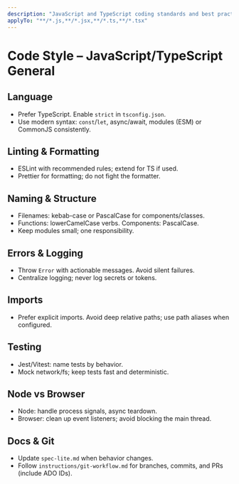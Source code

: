 ```yaml
---
description: "JavaScript and TypeScript coding standards and best practices"
applyTo: "**/*.js,**/*.jsx,**/*.ts,**/*.tsx"
---
```


# Code Style – JavaScript/TypeScript General

## Language
- Prefer TypeScript. Enable `strict` in `tsconfig.json`.
- Use modern syntax: `const`/`let`, async/await, modules (ESM) or CommonJS consistently.

## Linting & Formatting
- ESLint with recommended rules; extend for TS if used.
- Prettier for formatting; do not fight the formatter.

## Naming & Structure
- Filenames: kebab-case or PascalCase for components/classes.
- Functions: lowerCamelCase verbs. Components: PascalCase.
- Keep modules small; one responsibility.

## Errors & Logging
- Throw `Error` with actionable messages. Avoid silent failures.
- Centralize logging; never log secrets or tokens.

## Imports
- Prefer explicit imports. Avoid deep relative paths; use path aliases when configured.

## Testing
- Jest/Vitest: name tests by behavior.
- Mock network/fs; keep tests fast and deterministic.

## Node vs Browser
- Node: handle process signals, async teardown.
- Browser: clean up event listeners; avoid blocking the main thread.

## Docs & Git
- Update `spec-lite.md` when behavior changes.
- Follow `instructions/git-workflow.md` for branches, commits, and PRs (include ADO IDs).
